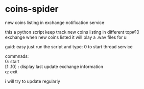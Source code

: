 # coins-spider
new coins listing in exchange notification service

this a python script keep track new coins listing in different top#10 exchange
when new coins listed it will play a .wav files for u

guid:
easy just run the script and type: 0 to start thread service

commnads:  
0: start  
[1..10] : display last update exchange information  
q: exit  

i will try to update regularly

